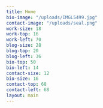 ```yaml
---
title: Home
bio-image: "/uploads/IMGL5499.jpg"
contact-image: "/uploads/seal.png"
work-size: 18
work-top: 16
work-left: 70
blog-size: 28
blog-top: 20
blog-left: 36
bio-top: 50
bio-left: 14
contact-size: 12
bio-size: 16
contact-top: 68
contact-left: 68
layout: main
---
```


